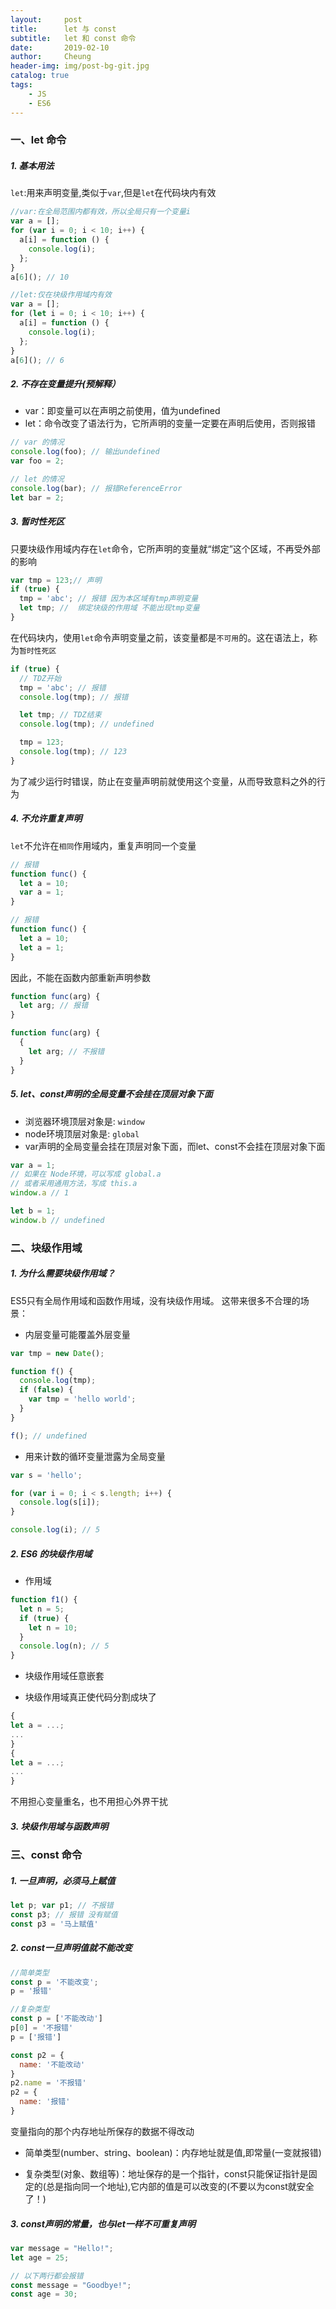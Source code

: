 ```yaml
---
layout:     post
title:      let 与 const
subtitle:   let 和 const 命令
date:       2019-02-10
author:     Cheung
header-img: img/post-bg-git.jpg
catalog: true
tags:
    - JS
    - ES6
---
```


### 一、let 命令

##### 1. 基本用法

`let`:用来声明变量,类似于`var`,但是`let`在代码块内有效

```js
//var:在全局范围内都有效，所以全局只有一个变量i
var a = [];
for (var i = 0; i < 10; i++) {
  a[i] = function () {
    console.log(i);
  };
}
a[6](); // 10
```

```js
//let:仅在块级作用域内有效
var a = [];
for (let i = 0; i < 10; i++) {
  a[i] = function () {
    console.log(i);
  };
}
a[6](); // 6
```

##### 2. 不存在变量提升(预解释）

* var：即变量可以在声明之前使用，值为undefined
* let：命令改变了语法行为，它所声明的变量一定要在声明后使用，否则报错

```js
// var 的情况
console.log(foo); // 输出undefined
var foo = 2;

// let 的情况
console.log(bar); // 报错ReferenceError
let bar = 2;
```
##### 3. 暂时性死区

只要块级作用域内存在`let`命令，它所声明的变量就“绑定”这个区域，不再受外部的影响

```js
var tmp = 123;// 声明
if (true) {
  tmp = 'abc'; // 报错 因为本区域有tmp声明变量
  let tmp; //  绑定块级的作用域 不能出现tmp变量
}
```
在代码块内，使用`let`命令声明变量之前，该变量都是`不可用`的。这在语法上，称为`暂时性死区`
```js
if (true) {
  // TDZ开始
  tmp = 'abc'; // 报错
  console.log(tmp); // 报错

  let tmp; // TDZ结束
  console.log(tmp); // undefined

  tmp = 123;
  console.log(tmp); // 123
}
```

为了减少运行时错误，防止在变量声明前就使用这个变量，从而导致意料之外的行为

##### 4. 不允许重复声明

`let`不允许在`相同`作用域内，重复声明同一个变量

```js
// 报错
function func() {
  let a = 10;
  var a = 1;
}

// 报错
function func() {
  let a = 10;
  let a = 1;
}
```
因此，不能在函数内部重新声明参数

```js
function func(arg) {
  let arg; // 报错
}

function func(arg) {
  {
    let arg; // 不报错
  }
}
```

##### 5. let、const声明的全局变量不会挂在顶层对象下面

* 浏览器环境顶层对象是: `window`
* node环境顶层对象是: `global`
* var声明的全局变量会挂在顶层对象下面，而let、const不会挂在顶层对象下面

```js
var a = 1;
// 如果在 Node环境，可以写成 global.a
// 或者采用通用方法，写成 this.a
window.a // 1

let b = 1;
window.b // undefined
```

### 二、块级作用域

##### 1. 为什么需要块级作用域？

ES5只有全局作用域和函数作用域，没有块级作用域。
这带来很多不合理的场景：
* 内层变量可能覆盖外层变量
```js
var tmp = new Date();

function f() {
  console.log(tmp);
  if (false) {
    var tmp = 'hello world';
  }
}

f(); // undefined
```
* 用来计数的循环变量泄露为全局变量
```js
var s = 'hello';

for (var i = 0; i < s.length; i++) {
  console.log(s[i]);
}

console.log(i); // 5
```

##### 2. ES6 的块级作用域

* 作用域
```js
function f1() {
  let n = 5;
  if (true) {
    let n = 10;
  }
  console.log(n); // 5
}
```
* 块级作用域任意嵌套

* 块级作用域真正使代码分割成块了
```js
{
let a = ...;
...
}
{
let a = ...;
...
}
```
不用担心变量重名，也不用担心外界干扰

##### 3. 块级作用域与函数声明 

### 三、const 命令

##### 1. 一旦声明，必须马上赋值

```js
let p; var p1; // 不报错
const p3; // 报错 没有赋值
const p3 = '马上赋值'
```
##### 2. const一旦声明值就不能改变

```js
//简单类型
const p = '不能改变';
p = '报错'

//复杂类型
const p = ['不能改动']
p[0] = '不报错'
p = ['报错']

const p2 = {
  name: '不能改动'
}
p2.name = '不报错'
p2 = {
  name: '报错'
}
```

变量指向的那个内存地址所保存的数据不得改动

* 简单类型(number、string、boolean)：内存地址就是值,即常量(一变就报错)

* 复杂类型(对象、数组等)：地址保存的是一个指针，const只能保证指针是固定的(总是指向同一个地址),它内部的值是可以改变的(不要以为const就安全了！)

##### 3. const声明的常量，也与let一样不可重复声明
```js
var message = "Hello!";
let age = 25;

// 以下两行都会报错
const message = "Goodbye!";
const age = 30;

```